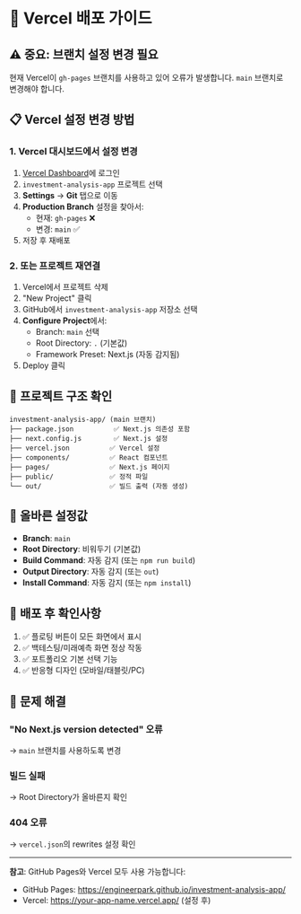 # 🚀 Vercel 배포 가이드

## ⚠️ 중요: 브랜치 설정 변경 필요

현재 Vercel이 `gh-pages` 브랜치를 사용하고 있어 오류가 발생합니다. 
`main` 브랜치로 변경해야 합니다.

## 📋 Vercel 설정 변경 방법

### 1. Vercel 대시보드에서 설정 변경
1. [Vercel Dashboard](https://vercel.com/dashboard)에 로그인
2. `investment-analysis-app` 프로젝트 선택
3. **Settings** → **Git** 탭으로 이동
4. **Production Branch** 설정을 찾아서:
   - 현재: `gh-pages` ❌
   - 변경: `main` ✅
5. 저장 후 재배포

### 2. 또는 프로젝트 재연결
1. Vercel에서 프로젝트 삭제
2. "New Project" 클릭
3. GitHub에서 `investment-analysis-app` 저장소 선택
4. **Configure Project**에서:
   - Branch: `main` 선택
   - Root Directory: `.` (기본값)
   - Framework Preset: Next.js (자동 감지됨)
5. Deploy 클릭

## 🔧 프로젝트 구조 확인

```
investment-analysis-app/ (main 브랜치)
├── package.json          ✅ Next.js 의존성 포함
├── next.config.js        ✅ Next.js 설정
├── vercel.json          ✅ Vercel 설정
├── components/          ✅ React 컴포넌트
├── pages/               ✅ Next.js 페이지
├── public/              ✅ 정적 파일
└── out/                 ✅ 빌드 출력 (자동 생성)
```

## 📌 올바른 설정값

- **Branch**: `main`
- **Root Directory**: 비워두기 (기본값)
- **Build Command**: 자동 감지 (또는 `npm run build`)
- **Output Directory**: 자동 감지 (또는 `out`)
- **Install Command**: 자동 감지 (또는 `npm install`)

## 🎯 배포 후 확인사항

1. ✅ 플로팅 버튼이 모든 화면에서 표시
2. ✅ 백테스팅/미래예측 화면 정상 작동
3. ✅ 포트폴리오 기본 선택 기능
4. ✅ 반응형 디자인 (모바일/태블릿/PC)

## 🚨 문제 해결

### "No Next.js version detected" 오류
→ `main` 브랜치를 사용하도록 변경

### 빌드 실패
→ Root Directory가 올바른지 확인

### 404 오류
→ `vercel.json`의 rewrites 설정 확인

---

**참고**: GitHub Pages와 Vercel 모두 사용 가능합니다:
- GitHub Pages: https://engineerpark.github.io/investment-analysis-app/
- Vercel: https://your-app-name.vercel.app/ (설정 후)
